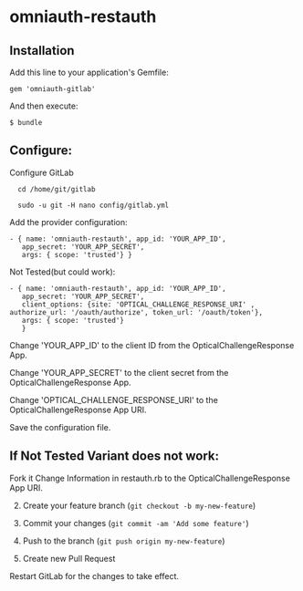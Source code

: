 # omniauth-restauth

## Installation

Add this line to your application's Gemfile:

    gem 'omniauth-gitlab'

And then execute:

    $ bundle



## Configure:

Configure GitLab
```
  cd /home/git/gitlab

  sudo -u git -H nano config/gitlab.yml
```

Add the provider configuration:

```
- { name: 'omniauth-restauth', app_id: 'YOUR_APP_ID',
   app_secret: 'YOUR_APP_SECRET',
   args: { scope: 'trusted'} }
```

Not Tested(but could work):
```
- { name: 'omniauth-restauth', app_id: 'YOUR_APP_ID',
   app_secret: 'YOUR_APP_SECRET',
   client_options: {site: 'OPTICAL_CHALLENGE_RESPONSE_URI' , authorize_url: '/oauth/authorize', token_url: '/oauth/token'},
   args: { scope: 'trusted'}
   }
```


Change 'YOUR_APP_ID' to the client ID from the OpticalChallengeResponse App.

Change 'YOUR_APP_SECRET' to the client secret from the OpticalChallengeResponse App.

Change 'OPTICAL_CHALLENGE_RESPONSE_URI' to the OpticalChallengeResponse App URI.

Save the configuration file.

## If Not Tested Variant does not work:
Fork it
Change Information in restauth.rb to the OpticalChallengeResponse App URI.

2. Create your feature branch (`git checkout -b my-new-feature`)

3. Commit your changes (`git commit -am 'Add some feature'`)

4. Push to the branch (`git push origin my-new-feature`)

5. Create new Pull Request


Restart GitLab for the changes to take effect.